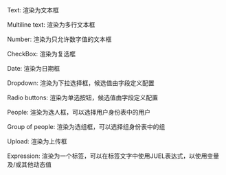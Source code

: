 Text: 渲染为文本框

Multiline text: 渲染为多行文本框

Number: 渲染为只允许数字值的文本框

CheckBox: 渲染为复选框

Date: 渲染为日期框

Dropdown: 渲染为下拉选择框，候选值由字段定义配置

Radio buttons: 渲染为单选按钮，候选值由字段定义配置

People: 渲染为选人框，可以选择用户身份表中的用户

Group of people: 渲染为选组框，可以选择组身份表中的组

Upload: 渲染为上传框

Expression: 渲染为一个标签，可以在标签文字中使用JUEL表达式，以使用变量及/或其他动态值